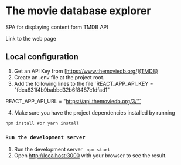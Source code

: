 # The movie database explorer

SPA for displaying content form TMDB API

Link to the web page [](here)

## Local configuration

1. Get an API Key from [https://www.themoviedb.org/](TMDB)
2. Create an .env file at the project root.
3. Add the following lines to the file
   `REACT_APP_API_KEY = "fdca631f4b9babbd32b6f8487c1dfad1"

REACT_APP_API_URL = "https://api.themoviedb.org/3/"`

4. Make sure you have the project dependencies installed by running

`npm install #or yarn install`

### `Run the development server`

1. Run the development server
   ` npm start`
2. Open [http://localhost:3000](http://localhost:3000) with your browser to see the result.
